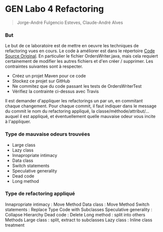 # GEN Labo 4 Refactoring

> Jorge-André Fulgencio Esteves, Claude-André Alves

### But
Le but de ce laboratoire est de mettre en oeuvre les techniques de refactoring vues en cours. Le code à améliorer est dans le répertoire [Code Source Original](https://cyberlearn.hes-so.ch/mod/folder/view.php?id=967097). En particulier le fichier OrdersWriter.java, mais cela requiert certainement de modifier les autres fichiers et d'en créer / supprimer. Les contraintes suivantes sont à respecter.

- Créez un projet Maven pour ce code  
- Stockez ce projet sur GitHub
- Ne commitez que du code passant les tests de OrdersWriterTest
- Vérifiez la contrainte ci-dessus avec Travis

Il est demander d'appliquer les refactorings un par un, en commitant chaque changement. Pour chaque commit, il faut indiquer dans le message du commit le nom du refactoring appliqué, la classe/méthode/attribut/... auquel il est appliqué, et éventuellement quelle mauvaise odeur vous incite à l'appliquer.

### Type de mauvaise odeurs trouvées
- Large class
- Lazy class
- Innapropriate intimacy
- Data class
- Switch statements
- Speculative generality
- Dead code
- Long method

### Type de refactoring appliqué
 Innapropriate intimacy : Move Method
 Data class : Move Method
 Switch statements : Replace Type Code with Subclasses
 Speculative generality : Collapse Hierarchy
 Dead code : Delete
 Long method : split into others Methods
 Large class : split, extract to subclasses
 Lazy class : Inline class treatment